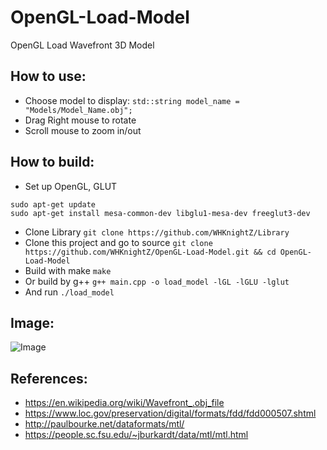 # OpenGL-Load-Model

OpenGL Load Wavefront 3D Model 

## How to use:
- Choose model to display: `std::string model_name = "Models/Model_Name.obj";`
- Drag Right mouse to rotate
- Scroll mouse to zoom in/out

## How to build:
- Set up OpenGL, GLUT 
```
sudo apt-get update
sudo apt-get install mesa-common-dev libglu1-mesa-dev freeglut3-dev
```
- Clone Library
`git clone https://github.com/WHKnightZ/Library`
- Clone this project and go to source
`git clone https://github.com/WHKnightZ/OpenGL-Load-Model.git && cd OpenGL-Load-Model`
- Build with make
`make`
- Or build by g++
`g++ main.cpp -o load_model -lGL -lGLU -lglut`
- And run
`./load_model`

## Image:

![Image](https://github.com/WHKnightZ/OpenGL-Load-Model/blob/master/test.png)

## References:

- https://en.wikipedia.org/wiki/Wavefront_.obj_file
- https://www.loc.gov/preservation/digital/formats/fdd/fdd000507.shtml
- http://paulbourke.net/dataformats/mtl/
- https://people.sc.fsu.edu/~jburkardt/data/mtl/mtl.html
